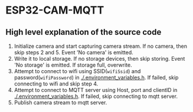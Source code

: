 # ESP32-CAM-MQTT

## High level explanation of the source code

1. Initialize camera and start capturing camera stream. If no camera, then skip steps 2 and 5. Event 'No camera' is emitted.
2. Write it to local storage. If no storage devices, then skip storing. Event 'No storage' is emitted. If storage full, overwrite.
3. Attempt to connect to wifi using SSID(`wifiSsid`) and password(`wifiPassword`) in [./.environment_variables.h](./.environment_variables.h). If failed, skip connecting to wifi and skip step 4.
4. Attempt to connect to MQTT server using Host, port and clientID in [./.environment_variables.h](./.environment_variables.h). If failed, skip connecting to mqtt server.
5. Publish camera stream to mqtt server.
